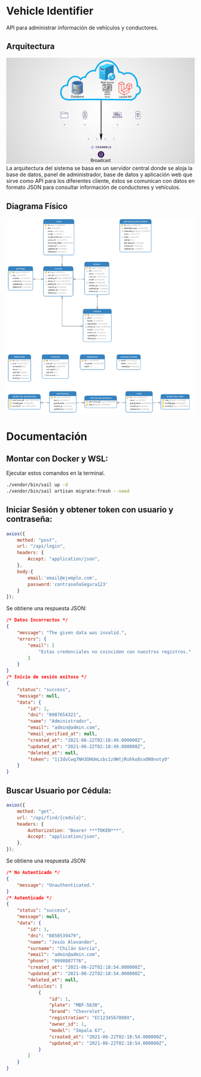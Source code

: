 # Vehicle Identifier
API para administrar información de vehículos y conductores.
## Arquitectura

![Arquitectura](/docs/img/arquitectura.jpg)
La arquitectura del sistema se basa en un servidor central donde se aloja la base de datos, panel de administrador, base de datos y aplicación web que sirve como API para los diferentes cliente, éstos se comunican con datos en formato JSON para consultar información de conductores y vehículos.

## Diagrama Físico
![Diagrama Físico](docs/img/Diagrama%20BD.png)

# Documentación
<!-- ## Desplegar en servidor compartido -->

## Montar con Docker y WSL:

Ejecutar estos comandos en la terminal.

```bash
./vendor/bin/sail up -d
./vendor/bin/sail artisan migrate:fresh --seed
```

## Iniciar Sesión y obtener token con usuario y contraseña:

```javascript
axios({
    method: "post",
    url: "/api/login",
    headers: {
        Accept: "application/json",
    },
    body:{
        email:'email@ejemplo.com',
        password:'contraseñaSegura123'
    }
});
```
Se obtiene una respuesta JSON:
```json
/* Datos Incorrectos */
{
    "message": "The given data was invalid.",
    "errors": {
        "email": [
            "Estas credenciales no coinciden con nuestros registros."
        ]
    }
}
/* Inicio de sesión exitoso */
{
    "status": "success",
    "message": null,
    "data": {
        "id": 1,
        "dni": "0987654321",
        "name": "Administrador",
        "email": "admin@admin.com",
        "email_verified_at": null,
        "created_at": "2021-06-22T02:18:49.000000Z",
        "updated_at": "2021-06-22T02:18:49.000000Z",
        "deleted_at": null,
        "token": "1|3dvCwq7NH3OHUmLsbc1z9WtjRuhko8sxON9noty0"
    }
}
```

## Buscar Usuario por Cédula:

```javascript
axios({
    method: "get",
    url: "/api/find/{cedula}",
    headers: {
        Authorization: "Bearer ***TOKEN***",
        Accept: "application/json",
    },
});
```

Se obtiene una respuesta JSON:
```json
/* No Autenticado */
{
    "message": "Unauthenticated."
}
/* Autenticado */
{
    "status": "success",
    "message": null,
    "data": {
        "id": 1,
        "dni": "0850539479",
        "name": "Jesús Alexander",
        "surname": "Chilán García",
        "email": "admin@admin.com",
        "phone": "0998887776",
        "created_at": "2021-06-22T02:18:54.000000Z",
        "updated_at": "2021-06-22T02:18:54.000000Z",
        "deleted_at": null,
        "vehicles": [
            {
                "id": 1,
                "plate": "MBF-5630",
                "brand": "Chevrolet",
                "registration": "EC1234567890X",
                "owner_id": 1,
                "model": "Impala 67",
                "created_at": "2021-06-22T02:18:54.000000Z",
                "updated_at": "2021-06-22T02:18:54.000000Z",
            }
        ]
    }
}
```
